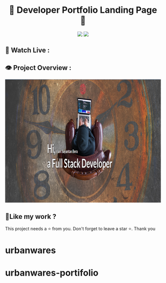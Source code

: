 <h1 align="center">💫 Developer Portfolio Landing Page 💫</h1>

<p align="center"><img src="https://img.shields.io/badge/Created_By-Sayantan_Bera-blue"> <img src="https://img.shields.io/badge/Using-HTML_CSS-red"></p>

<h2>🚀 Watch Live :</h2>

<!-- [www.developer-portfolio-landing-page.com](https://developer-portfolio-landing-page-s25.netlify.app/) -->

<h2>👁️ Project Overview :</h2>

<img src="./screeenshots/Screenshot%20.png" alt="shields" width="800" height="400&quot;/">

<h2> 💖Like my work ?</h2>

This project needs a ⭐️ from you. Don't forget to leave a star ⭐️. Thank you
# urbanwares
# urbanwares-portifolio

